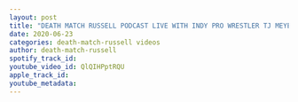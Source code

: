 ```yaml
---
layout: post
title: "DEATH MATCH RUSSELL PODCAST LIVE WITH INDY PRO WRESTLER TJ MEYER Tune in!"
date: 2020-06-23
categories: death-match-russell videos
author: death-match-russell
spotify_track_id: 
youtube_video_id: QlQIHPptRQU
apple_track_id: 
youtube_metadata: 
---
```


